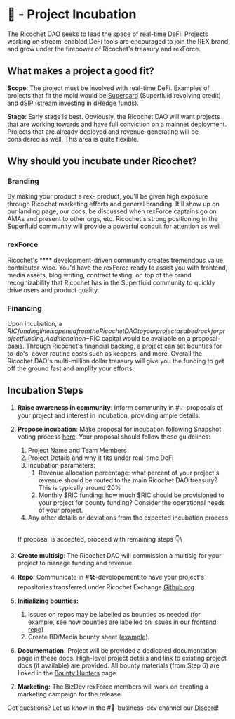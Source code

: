 # 🐣 - Project Incubation

The Ricochet DAO seeks to lead the space of real-time DeFi. Projects working on stream-enabled DeFi tools are encouraged to join the REX brand and grow under the firepower of Ricochet's treasury and rexForce.

## What makes a project a good fit?

**Scope**: The project must be involved with real-time DeFi. Examples of projects that fit the mold would be [Supercard](https://twitter.com/getsupercard) (Superfluid revolving credit) and [dSIP](https://github.com/DAM-Protocol/SIP-Contracts) (stream investing in dHedge funds).

**Stage**: Early stage is best. Obviously, the Ricochet DAO will want projects that are working towards and have full conviction on a mainnet deployment. Projects that are already deployed and revenue-generating will be considered as well. This area is quite flexible.

## Why should you incubate under Ricochet?

### **Branding**&#x20;

By making your product a rex- product, you'll be given high exposure through Ricochet marketing efforts and general branding. It'll show up on our landing page, our docs, be discussed when rexForce captains go on AMAs and present to other orgs, etc. Ricochet's strong positioning in the Superfluid community will provide a powerful conduit for attention as well

### **rexForce**

Ricochet's **** development-driven community creates tremendous value contributor-wise. You'd have the rexForce ready to assist you with frontend, media assets, blog writing, contract testing, on top of the brand recognizability that Ricochet has in the Superfluid community to quickly drive users and product quality.

### Financing

Upon incubation, a $RIC funding line is opened from the Ricochet DAO to your project as a bedrock for project funding. Additional non-$RIC capital would be available on a proposal-basis. Through Ricochet's financial backing, a project can set bounties for to-do's, cover routine costs such as keepers, and more. Overall the Ricochet DAO's multi-million dollar treasury will give you the funding to get off the ground fast and amplify your efforts.&#x20;

## **Incubation Steps**&#x20;

1. **Raise awareness in community**: Inform community in #💡-proposals of your project and interest in incubation, providing ample details.&#x20;
2.  **Propose incubation**: Make proposal for incubation following Snapshot voting process [here](https://docs.ricochet.exchange/business/usdric#snapshot-proposal-process).  Your proposal should follow these guidelines:

    1. Project Name and Team Members
    2. Project Details and why it fits under real-time DeFi
    3. Incubation parameters:
       1. Revenue allocation percentage: what percent of your project's revenue should be routed to the main Ricochet DAO treasury? This is typically around 20%
       2. Monthly $RIC funding: how much $RIC should be provisioned to your project for bounty funding? Consider the operational needs of your project.
    4. Any other details or deviations from the expected incubation process&#x20;

    \
    If proposal is accepted, proceed with remaining steps 👇\

3. **Create multisig**: The Ricochet DAO will commission a multisig for your project to manage funding and revenue.
4. **Repo**: Communicate in #🛠-developement to have your project's repositories transferred under Ricochet Exchange [Github org](https://github.com/Ricochet-Exchange/).
5. **Initializing bounties:**
   1. Issues on repos may be labelled as bounties as needed (for example, see how bounties are labelled on issues in our [frontend repo](https://github.com/Ricochet-Exchange/ricochet-frontend/issues))
   2. Create BD/Media bounty sheet ([example](https://docs.google.com/spreadsheets/u/1/d/1f7RwLY4VQuDj-xyPlSnRzqZky6awq-25Nkez5goXMsM/edit)).
6. **Documentation:** Project will be provided a dedicated documentation page in these docs. High-level project details and link to existing project docs (if available) are provided. All bounty materials (from Step 6) are linked in the [Bounty Hunters](https://docs.ricochet.exchange/business/bounty-hunters) page.
7. **Marketing:** The BizDev rexForce members will work on creating a marketing campaign for the release.

Got questions? Let us know in the #💼-business-dev channel our [Discord](https://discord.com/invite/egu4FZbPBM)!
